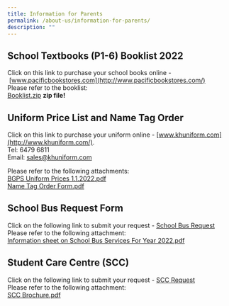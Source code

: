 ```yaml
---
title: Information for Parents
permalink: /about-us/information-for-parents/
description: ""
---
```

School Textbooks (P1-6) Booklist 2022
-------------------------------------

Click on this link to purchase your school books online - [www.pacificbookstores.com](http://www.pacificbookstores.com/)  
Please refer to the booklist:   
[Booklist.zip](https://bedokgreenpri.moe.edu.sg/qql/slot/u204/About%20Us/Info%20for%20Parents%20(2022)/Booklist.zip) **zip file!** 
  

Uniform Price List and Name Tag Order
-------------------------------------

Click on this link to purchase your uniform online - [www.khuniform.com](http://www.khuniform.com/).  
Tel: 6479 6811  
Email: [sales@khuniform.com](mailto:sales@khuniform.com)  
  
Please refer to the following attachments:  
[BGPS Uniform Prices 1.1.2022.pdf](/files/BGPS%20Uniform%20Prices%201%20Jan%202022_new%20vendor.pdf) <br>
[Name Tag Order Form.pdf](/files/Name%20Tag%20Order%20Form.pdf) 

School Bus Request Form
-----------------------

Click on the following link to submit your request - [School Bus Request](https://forms.gle/MYuNMu7G8AJwTygK9)  
Please refer to the following attachment:  
[Information sheet on School Bus Services For Year 2022.pdf](/files/Information%20sheet%20on%20School%20Bus%20Services%20For%20Year%202022.pdf)  

Student Care Centre (SCC)
-------------------------

Click on the following link to submit your request - [SCC Request](https://forms.gle/fvnhom9pvzYCuAGc7)  
Please refer to the following attachment:  
[SCC Brochure.pdf](https://bedokgreenpri.moe.edu.sg/qql/slot/u204/About%20Us/Info%20for%20Parents%20(2022)/SCC%20Brochure.pdf)